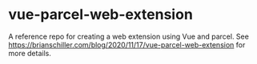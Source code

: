 # vue-parcel-web-extension

A reference repo for creating a web extension using Vue and parcel. See https://brianschiller.com/blog/2020/11/17/vue-parcel-web-extension for more details.
